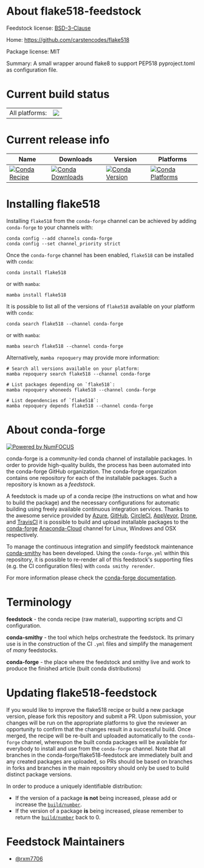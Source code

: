 About flake518-feedstock
========================

Feedstock license: [BSD-3-Clause](https://github.com/conda-forge/flake518-feedstock/blob/main/LICENSE.txt)

Home: https://github.com/carstencodes/flake518

Package license: MIT

Summary: A small wrapper around flake8 to support PEP518 pyproject.toml as configuration file.

Current build status
====================


<table><tr><td>All platforms:</td>
    <td>
      <a href="https://dev.azure.com/conda-forge/feedstock-builds/_build/latest?definitionId=19027&branchName=main">
        <img src="https://dev.azure.com/conda-forge/feedstock-builds/_apis/build/status/flake518-feedstock?branchName=main">
      </a>
    </td>
  </tr>
</table>

Current release info
====================

| Name | Downloads | Version | Platforms |
| --- | --- | --- | --- |
| [![Conda Recipe](https://img.shields.io/badge/recipe-flake518-green.svg)](https://anaconda.org/conda-forge/flake518) | [![Conda Downloads](https://img.shields.io/conda/dn/conda-forge/flake518.svg)](https://anaconda.org/conda-forge/flake518) | [![Conda Version](https://img.shields.io/conda/vn/conda-forge/flake518.svg)](https://anaconda.org/conda-forge/flake518) | [![Conda Platforms](https://img.shields.io/conda/pn/conda-forge/flake518.svg)](https://anaconda.org/conda-forge/flake518) |

Installing flake518
===================

Installing `flake518` from the `conda-forge` channel can be achieved by adding `conda-forge` to your channels with:

```
conda config --add channels conda-forge
conda config --set channel_priority strict
```

Once the `conda-forge` channel has been enabled, `flake518` can be installed with `conda`:

```
conda install flake518
```

or with `mamba`:

```
mamba install flake518
```

It is possible to list all of the versions of `flake518` available on your platform with `conda`:

```
conda search flake518 --channel conda-forge
```

or with `mamba`:

```
mamba search flake518 --channel conda-forge
```

Alternatively, `mamba repoquery` may provide more information:

```
# Search all versions available on your platform:
mamba repoquery search flake518 --channel conda-forge

# List packages depending on `flake518`:
mamba repoquery whoneeds flake518 --channel conda-forge

# List dependencies of `flake518`:
mamba repoquery depends flake518 --channel conda-forge
```


About conda-forge
=================

[![Powered by
NumFOCUS](https://img.shields.io/badge/powered%20by-NumFOCUS-orange.svg?style=flat&colorA=E1523D&colorB=007D8A)](https://numfocus.org)

conda-forge is a community-led conda channel of installable packages.
In order to provide high-quality builds, the process has been automated into the
conda-forge GitHub organization. The conda-forge organization contains one repository
for each of the installable packages. Such a repository is known as a *feedstock*.

A feedstock is made up of a conda recipe (the instructions on what and how to build
the package) and the necessary configurations for automatic building using freely
available continuous integration services. Thanks to the awesome service provided by
[Azure](https://azure.microsoft.com/en-us/services/devops/), [GitHub](https://github.com/),
[CircleCI](https://circleci.com/), [AppVeyor](https://www.appveyor.com/),
[Drone](https://cloud.drone.io/welcome), and [TravisCI](https://travis-ci.com/)
it is possible to build and upload installable packages to the
[conda-forge](https://anaconda.org/conda-forge) [Anaconda-Cloud](https://anaconda.org/)
channel for Linux, Windows and OSX respectively.

To manage the continuous integration and simplify feedstock maintenance
[conda-smithy](https://github.com/conda-forge/conda-smithy) has been developed.
Using the ``conda-forge.yml`` within this repository, it is possible to re-render all of
this feedstock's supporting files (e.g. the CI configuration files) with ``conda smithy rerender``.

For more information please check the [conda-forge documentation](https://conda-forge.org/docs/).

Terminology
===========

**feedstock** - the conda recipe (raw material), supporting scripts and CI configuration.

**conda-smithy** - the tool which helps orchestrate the feedstock.
                   Its primary use is in the construction of the CI ``.yml`` files
                   and simplify the management of *many* feedstocks.

**conda-forge** - the place where the feedstock and smithy live and work to
                  produce the finished article (built conda distributions)


Updating flake518-feedstock
===========================

If you would like to improve the flake518 recipe or build a new
package version, please fork this repository and submit a PR. Upon submission,
your changes will be run on the appropriate platforms to give the reviewer an
opportunity to confirm that the changes result in a successful build. Once
merged, the recipe will be re-built and uploaded automatically to the
`conda-forge` channel, whereupon the built conda packages will be available for
everybody to install and use from the `conda-forge` channel.
Note that all branches in the conda-forge/flake518-feedstock are
immediately built and any created packages are uploaded, so PRs should be based
on branches in forks and branches in the main repository should only be used to
build distinct package versions.

In order to produce a uniquely identifiable distribution:
 * If the version of a package **is not** being increased, please add or increase
   the [``build/number``](https://docs.conda.io/projects/conda-build/en/latest/resources/define-metadata.html#build-number-and-string).
 * If the version of a package **is** being increased, please remember to return
   the [``build/number``](https://docs.conda.io/projects/conda-build/en/latest/resources/define-metadata.html#build-number-and-string)
   back to 0.

Feedstock Maintainers
=====================

* [@rxm7706](https://github.com/rxm7706/)

